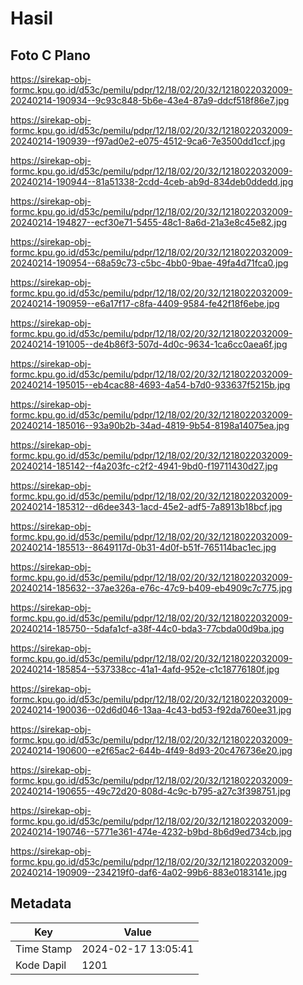 # Hasil

## Foto C Plano

https://sirekap-obj-formc.kpu.go.id/d53c/pemilu/pdpr/12/18/02/20/32/1218022032009-20240214-190934--9c93c848-5b6e-43e4-87a9-ddcf518f86e7.jpg

https://sirekap-obj-formc.kpu.go.id/d53c/pemilu/pdpr/12/18/02/20/32/1218022032009-20240214-190939--f97ad0e2-e075-4512-9ca6-7e3500dd1ccf.jpg

https://sirekap-obj-formc.kpu.go.id/d53c/pemilu/pdpr/12/18/02/20/32/1218022032009-20240214-190944--81a51338-2cdd-4ceb-ab9d-834deb0ddedd.jpg

https://sirekap-obj-formc.kpu.go.id/d53c/pemilu/pdpr/12/18/02/20/32/1218022032009-20240214-194827--ecf30e71-5455-48c1-8a6d-21a3e8c45e82.jpg

https://sirekap-obj-formc.kpu.go.id/d53c/pemilu/pdpr/12/18/02/20/32/1218022032009-20240214-190954--68a59c73-c5bc-4bb0-9bae-49fa4d71fca0.jpg

https://sirekap-obj-formc.kpu.go.id/d53c/pemilu/pdpr/12/18/02/20/32/1218022032009-20240214-190959--e6a17f17-c8fa-4409-9584-fe42f18f6ebe.jpg

https://sirekap-obj-formc.kpu.go.id/d53c/pemilu/pdpr/12/18/02/20/32/1218022032009-20240214-191005--de4b86f3-507d-4d0c-9634-1ca6cc0aea6f.jpg

https://sirekap-obj-formc.kpu.go.id/d53c/pemilu/pdpr/12/18/02/20/32/1218022032009-20240214-195015--eb4cac88-4693-4a54-b7d0-933637f5215b.jpg

https://sirekap-obj-formc.kpu.go.id/d53c/pemilu/pdpr/12/18/02/20/32/1218022032009-20240214-185016--93a90b2b-34ad-4819-9b54-8198a14075ea.jpg

https://sirekap-obj-formc.kpu.go.id/d53c/pemilu/pdpr/12/18/02/20/32/1218022032009-20240214-185142--f4a203fc-c2f2-4941-9bd0-f19711430d27.jpg

https://sirekap-obj-formc.kpu.go.id/d53c/pemilu/pdpr/12/18/02/20/32/1218022032009-20240214-185312--d6dee343-1acd-45e2-adf5-7a8913b18bcf.jpg

https://sirekap-obj-formc.kpu.go.id/d53c/pemilu/pdpr/12/18/02/20/32/1218022032009-20240214-185513--8649117d-0b31-4d0f-b51f-765114bac1ec.jpg

https://sirekap-obj-formc.kpu.go.id/d53c/pemilu/pdpr/12/18/02/20/32/1218022032009-20240214-185632--37ae326a-e76c-47c9-b409-eb4909c7c775.jpg

https://sirekap-obj-formc.kpu.go.id/d53c/pemilu/pdpr/12/18/02/20/32/1218022032009-20240214-185750--5dafa1cf-a38f-44c0-bda3-77cbda00d9ba.jpg

https://sirekap-obj-formc.kpu.go.id/d53c/pemilu/pdpr/12/18/02/20/32/1218022032009-20240214-185854--537338cc-41a1-4afd-952e-c1c18776180f.jpg

https://sirekap-obj-formc.kpu.go.id/d53c/pemilu/pdpr/12/18/02/20/32/1218022032009-20240214-190036--02d6d046-13aa-4c43-bd53-f92da760ee31.jpg

https://sirekap-obj-formc.kpu.go.id/d53c/pemilu/pdpr/12/18/02/20/32/1218022032009-20240214-190600--e2f65ac2-644b-4f49-8d93-20c476736e20.jpg

https://sirekap-obj-formc.kpu.go.id/d53c/pemilu/pdpr/12/18/02/20/32/1218022032009-20240214-190655--49c72d20-808d-4c9c-b795-a27c3f398751.jpg

https://sirekap-obj-formc.kpu.go.id/d53c/pemilu/pdpr/12/18/02/20/32/1218022032009-20240214-190746--5771e361-474e-4232-b9bd-8b6d9ed734cb.jpg

https://sirekap-obj-formc.kpu.go.id/d53c/pemilu/pdpr/12/18/02/20/32/1218022032009-20240214-190909--234219f0-daf6-4a02-99b6-883e0183141e.jpg


## Metadata

| Key        | Value               |
| ---------- | ------------------- |
| Time Stamp | 2024-02-17 13:05:41 |
| Kode Dapil | 1201                |



